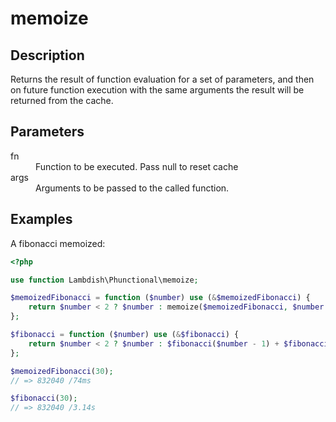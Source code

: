 # memoize

## Description
Returns the result of function evaluation for a set of parameters, and then on future function execution with the same arguments the result will be returned from the cache.

## Parameters

<dl>
  <dt>fn</dt>
  <dd>Function to be executed. Pass null to reset cache</dd>

  <dt>args</dt>
  <dd>Arguments to be passed to the called function.</dd>
</dl>

## Examples

A fibonacci memoized:

```php
<?php

use function Lambdish\Phunctional\memoize;

$memoizedFibonacci = function ($number) use (&$memoizedFibonacci) {
    return $number < 2 ? $number : memoize($memoizedFibonacci, $number - 1) + memoize($memoizedFibonacci, $number - 2);
};

$fibonacci = function ($number) use (&$fibonacci) {
    return $number < 2 ? $number : $fibonacci($number - 1) + $fibonacci($number - 2);
};

$memoizedFibonacci(30);
// => 832040 /74ms

$fibonacci(30);
// => 832040 /3.14s
```
